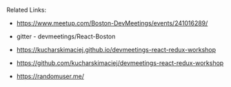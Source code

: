 Related Links:


- https://www.meetup.com/Boston-DevMeetings/events/241016289/

- gitter - devmeetings/React-Boston

- https://kucharskimaciej.github.io/devmeetings-react-redux-workshop

- https://github.com/kucharskimaciej/devmeetings-react-redux-workshop

- https://randomuser.me/
